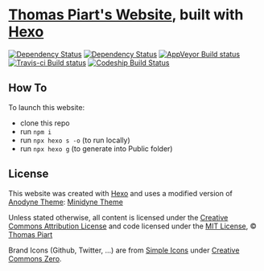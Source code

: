 # [Thomas Piart's Website](https://tpî.eu), built with [Hexo](https://hexo.io)

[![Dependency Status](https://david-dm.org/tomap/tpi2.eu.svg)](https://david-dm.org/tomap/tpi2.eu)
[![Dependency Status](https://david-dm.org/tomap/tpi2.eu/dev-status.svg)](https://david-dm.org/tomap/tpi2.eu?type=dev)
[![AppVeyor Build status](https://ci.appveyor.com/api/projects/status/amvptl7n6hj3j8i6?svg=true)](https://ci.appveyor.com/project/tomap/tpi2-eu)
[![Travis-ci Build status](https://travis-ci.org/tomap/tpi2.eu.svg?branch=master)](https://travis-ci.org/tomap/tpi2.eu)
[![Codeship Build Status](https://app.codeship.com/projects/faf92df0-2f86-0136-7ebd-1220cc68bc4e/status?branch=master)](https://app.codeship.com/projects/288400)

## How To

To launch this website:

- clone this repo
- run ```npm i```
- run ```npx hexo s -o``` (to run locally)
- run ```npx hexo g``` (to generate into Public folder)

## License

This website was created with [Hexo](https://hexo.io) and uses a modified version of [Anodyne Theme](https://github.com/klugjo/hexo-theme-anodyne): [Minidyne Theme](https://github.com/tomap/hexo-theme-minidyne)

Unless stated otherwise, all content is licensed under the [Creative Commons Attribution License](https://creativecommons.org/licenses/by/4.0/ "Visit Website") and code licensed under the [MIT License](https://opensource.org/licenses/mit-license.php "Visit Website"), © [Thomas Piart](https://tpî.eu "Visit Website")

Brand Icons (Github, Twitter, ...) are from [Simple Icons](https://simpleicons.org/) under [Creative Commons Zero](https://creativecommons.org/publicdomain/zero/1.0/legalcode).
